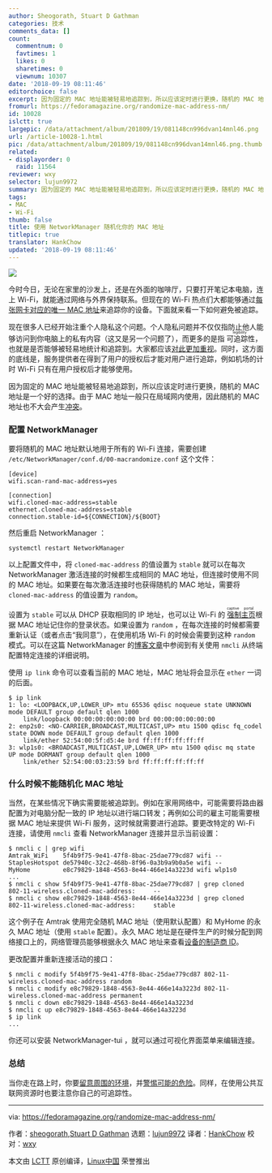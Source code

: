 ```yaml
---
author: Sheogorath, Stuart D Gathman
categories: 技术
comments_data: []
count:
  commentnum: 0
  favtimes: 1
  likes: 0
  sharetimes: 0
  viewnum: 10307
date: '2018-09-19 08:11:46'
editorchoice: false
excerpt: 因为固定的 MAC 地址能被轻易地追踪到，所以应该定时进行更换，随机的 MAC 地址是一个好的选择。
fromurl: https://fedoramagazine.org/randomize-mac-address-nm/
id: 10028
islctt: true
largepic: /data/attachment/album/201809/19/081148cn996dvan14mnl46.png
url: /article-10028-1.html
pic: /data/attachment/album/201809/19/081148cn996dvan14mnl46.png.thumb.jpg
related:
- displayorder: 0
  raid: 11564
reviewer: wxy
selector: lujun9972
summary: 因为固定的 MAC 地址能被轻易地追踪到，所以应该定时进行更换，随机的 MAC 地址是一个好的选择。
tags:
- MAC
- Wi-Fi
thumb: false
title: 使用 NetworkManager 随机化你的 MAC 地址
titlepic: true
translator: HankChow
updated: '2018-09-19 08:11:46'
---
```


![](/data/attachment/album/201809/19/081148cn996dvan14mnl46.png)


今时今日，无论在家里的沙发上，还是在外面的咖啡厅，只要打开笔记本电脑，连上 Wi-Fi，就能通过网络与外界保持联系。但现在的 Wi-Fi 热点们大都能够通过[每张网卡对应的唯一 MAC 地址](https://en.wikipedia.org/wiki/MAC_address)来追踪你的设备。下面就来看一下如何避免被追踪。


现在很多人已经开始注重个人隐私这个问题。个人隐私问题并不仅仅指防止他人能够访问到你电脑上的私有内容（这又是另一个问题了），而更多的是指<ruby> 可追踪性 <rt>  legibility </rt></ruby>，也就是是否能够被轻易地统计和追踪到。大家都应该[对此更加重视](https://www.ribbonfarm.com/2010/07/26/a-big-little-idea-called-legibility/)。同时，这方面的底线是，服务提供者在得到了用户的授权后才能对用户进行追踪，例如机场的计时 Wi-Fi 只有在用户授权后才能够使用。


因为固定的 MAC 地址能被轻易地追踪到，所以应该定时进行更换，随机的 MAC 地址是一个好的选择。由于 MAC 地址一般只在局域网内使用，因此随机的 MAC 地址也不大会产生[冲突](https://serverfault.com/questions/462178/duplicate-mac-address-on-the-same-lan-possible)。


### 配置 NetworkManager


要将随机的 MAC 地址默认地用于所有的 Wi-Fi 连接，需要创建 `/etc/NetworkManager/conf.d/00-macrandomize.conf` 这个文件：



```
[device]
wifi.scan-rand-mac-address=yes

[connection]
wifi.cloned-mac-address=stable
ethernet.cloned-mac-address=stable
connection.stable-id=${CONNECTION}/${BOOT}
```

然后重启 NetworkManager ：



```
systemctl restart NetworkManager
```

以上配置文件中，将 `cloned-mac-address` 的值设置为 `stable` 就可以在每次 NetworkManager 激活连接的时候都生成相同的 MAC 地址，但连接时使用不同的 MAC 地址。如果要在每次激活连接时也获得随机的 MAC 地址，需要将 `cloned-mac-address` 的值设置为 `random`。


设置为 `stable` 可以从 DHCP 获取相同的 IP 地址，也可以让 Wi-Fi 的<ruby> <a href="https://en.wikipedia.org/wiki/Captive_portal">  强制主页 </a> <rt>  captive portal </rt></ruby>根据 MAC 地址记住你的登录状态。如果设置为 `random` ，在每次连接的时候都需要重新认证（或者点击“我同意”），在使用机场 Wi-Fi 的时候会需要到这种 `random` 模式。可以在这篇 NetworkManager 的[博客文章](https://blogs.gnome.org/thaller/2016/08/26/mac-address-spoofing-in-networkmanager-1-4-0/)中参阅到有关使用 `nmcli` 从终端配置特定连接的详细说明。


使用 `ip link` 命令可以查看当前的 MAC 地址，MAC 地址将会显示在 `ether` 一词的后面。



```
$ ip link
1: lo: <LOOPBACK,UP,LOWER_UP> mtu 65536 qdisc noqueue state UNKNOWN mode DEFAULT group default qlen 1000
    link/loopback 00:00:00:00:00:00 brd 00:00:00:00:00:00
2: enp2s0: <NO-CARRIER,BROADCAST,MULTICAST,UP> mtu 1500 qdisc fq_codel state DOWN mode DEFAULT group default qlen 1000
    link/ether 52:54:00:5f:d5:4e brd ff:ff:ff:ff:ff:ff
3: wlp1s0: <BROADCAST,MULTICAST,UP,LOWER_UP> mtu 1500 qdisc mq state UP mode DORMANT group default qlen 1000
    link/ether 52:54:00:03:23:59 brd ff:ff:ff:ff:ff:ff
```

### 什么时候不能随机化 MAC 地址


当然，在某些情况下确实需要能被追踪到。例如在家用网络中，可能需要将路由器配置为对电脑分配一致的 IP 地址以进行端口转发；再例如公司的雇主可能需要根据 MAC 地址来提供 Wi-Fi 服务，这时候就需要进行追踪。要更改特定的 Wi-Fi 连接，请使用 `nmcli` 查看 NetworkManager 连接并显示当前设置：



```
$ nmcli c | grep wifi
Amtrak_WiFi    5f4b9f75-9e41-47f8-8bac-25dae779cd87 wifi -- 
StaplesHotspot de57940c-32c2-468b-8f96-0a3b9a9b0a5e wifi -- 
MyHome         e8c79829-1848-4563-8e44-466e14a3223d wifi wlp1s0 
...
$ nmcli c show 5f4b9f75-9e41-47f8-8bac-25dae779cd87 | grep cloned
802-11-wireless.cloned-mac-address:     --
$ nmcli c show e8c79829-1848-4563-8e44-466e14a3223d | grep cloned
802-11-wireless.cloned-mac-address:     stable
```

这个例子在 Amtrak 使用完全随机 MAC 地址（使用默认配置）和 MyHome 的永久 MAC 地址（使用 `stable` 配置）。永久 MAC 地址是在硬件生产的时候分配到网络接口上的，网络管理员能够根据永久 MAC 地址来查看[设备的制造商 ID](https://www.wireshark.org/tools/oui-lookup.html)。


更改配置并重新连接活动的接口：



```
$ nmcli c modify 5f4b9f75-9e41-47f8-8bac-25dae779cd87 802-11-wireless.cloned-mac-address random
$ nmcli c modify e8c79829-1848-4563-8e44-466e14a3223d 802-11-wireless.cloned-mac-address permanent
$ nmcli c down e8c79829-1848-4563-8e44-466e14a3223d
$ nmcli c up e8c79829-1848-4563-8e44-466e14a3223d
$ ip link
...
```

你还可以安装 NetworkManager-tui ，就可以通过可视化界面菜单来编辑连接。


### 总结


当你走在路上时，你要[留意周围的环境](https://www.isba.org/committees/governmentlawyers/newsletter/2013/06/becomingmoreawareafewtipsonkeepingy)，并[警惕可能的危险](http://www.selectinternational.com/safety-blog/aware-of-surroundings-can-reduce-safety-incidents)。同样，在使用公共互联网资源时也要注意你自己的可追踪性。




---


via: <https://fedoramagazine.org/randomize-mac-address-nm/>


作者：[sheogorath](https://fedoramagazine.org/author/sheogorath/),[Stuart D Gathman](https://fedoramagazine.org/author/sdgathman/) 选题：[lujun9972](https://github.com/lujun9972) 译者：[HankChow](https://github.com/HankChow) 校对：[wxy](https://github.com/wxy)


本文由 [LCTT](https://github.com/LCTT/TranslateProject) 原创编译，[Linux中国](https://linux.cn/) 荣誉推出